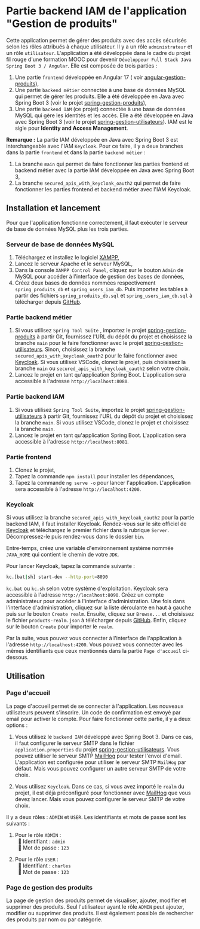 # Partie backend IAM de l'application "Gestion de produits"

Cette application permet de gérer des produits avec des accès sécurisés selon les rôles attribués à chaque utilisateur. Il y a un rôle `administrateur` et un rôle `utilisateur`. L'application a été développée dans le cadre du projet fil rouge d'une formation MOOC pour devenir `Développeur Full Stack Java Spring Boot 3 / Angular`. Elle est composée de trois parties : 

1. Une partie `frontend` développée en Angular 17 ( voir [angular-gestion-produits](https://github.com/charlenry/Angular-Gestion-Produits)),
2. Une partie `backend métier` connectée à une base de données MySQL qui permet de gérer les produits. Elle a été développée en Java avec Spring Boot 3 (voir le projet [spring-gestion-produits](https://github.com/charlenry/Spring-Gestion-Produits)),
3. Une partie `backend IAM` (ce projet) connectée à une base de données MySQL qui gère les identités et les accès. Elle a été développée en Java avec Spring Boot 3 (voir le projet [spring-gestion-utilisateurs](https://github.com/charlenry/Spring-Gestion-Utilisateurs)). IAM est le sigle pour **Identity and Access Management**.

**Remarque :** La partie IAM développée en Java avec Spring Boot 3 est interchangeable avec l'IAM `Keycloak`. Pour ce faire, il y a deux branches dans la partie `frontend` et dans la partie `backend métier` :

1. La branche `main` qui permet de faire fonctionner les parties frontend et backend métier avec la partie IAM développée en Java avec Spring Boot 3,
2. La branche `secured_apis_with_keycloak_oauth2` qui permet de faire fonctionner les parties frontend et backend métier avec l'IAM Keycloak.


## Installation et lancement
Pour que l'application fonctionne correctement, il faut exécuter le serveur de base de données MySQL plus les trois parties.

### Serveur de base de données MySQL
1. Téléchargez et installez le logiciel [XAMPP](https://www.apachefriends.org/fr/download.html),
2. Lancez le serveur Apache et le serveur MySQL,
3. Dans la console `XAMPP Control Panel`, cliquez sur le bouton `Admin` de MySQL pour accéder à l'interface de gestion des bases de données,
4. Créez deux bases de données nommées respectivement `spring_produits_db` et `spring_users_iam_db`. Puis importez les tables à partir des fichiers `spring_produits_db.sql` et `spring_users_iam_db.sql` à télécharger depuis [GitHub](https://github.com/charlenry/Annexe-Gestion-Produits).


### Partie backend métier
1. Si vous utilisez `Spring Tool Suite` , importez le projet [spring-gestion-produits](https://github.com/charlenry/Spring-Gestion-Produits) à partir Git, fournissez l'URL du dépôt du projet et choisissez la branche `main` pour le faire fonctionner avec le projet [spring-gestion-utilisateurs](https://github.com/charlenry/Spring-Gestion-Utilisateurs). Sinon, choisissez la branche `secured_apis_with_keycloak_oauth2` pour le faire fonctionner avec [Keycloak](https://www.keycloak.org/downloads). Si vous utilisez VSCode, clonez le projet, puis choisissez la branche `main` ou `secured_apis_with_keycloak_oauth2` selon votre choix.
2. Lancez le projet en tant qu'application Spring Boot. L'application sera accessible à l'adresse `http://localhost:8080`.


### Partie backend IAM
1. Si vous utilisez `Spring Tool Suite`, importez le projet [spring-gestion-utilisateurs](https://github.com/charlenry/Spring-Gestion-Utilisateurs) à partir Git, fournissez l'URL du dépôt du projet et choisissez la branche `main`. Si vous utilisez VSCode, clonez le projet et choisissez la branche `main`.
2. Lancez le projet en tant qu'application Spring Boot. L'application sera accessible à l'adresse `http://localhost:8081`.


### Partie frontend
1. Clonez le projet,
2. Tapez la commande `npm install` pour installer les dépendances,
3. Tapez la commande `ng serve -o` pour lancer l'application. L'application sera accessible à l'adresse `http://localhost:4200`.


### Keycloak
Si vous utilisez la branche `secured_apis_with_keycloak_oauth2` pour la partie backend IAM, il faut installer Keycloak. Rendez-vous sur le site officiel de [Keycloak](https://www.keycloak.org/downloads) et téléchargez le premier fichier dans la rubrique `Server`. Décompressez-le puis rendez-vous dans le dossier `bin`. 

Entre-temps, créez une variable d'environnement système nommée `JAVA_HOME` qui contient le chemin de votre `JDK`. 

Pour lancer Keycloak, tapez la commande suivante :

```bash
kc.[bat|sh] start-dev --http-port=8090
```

`kc.bat` ou `kc.sh` selon votre système d'exploitation. Keycloak sera accessible à l'adresse `http://localhost:8090`. Créez un compte administrateur pour accéder à l'interface d'administration. Une fois dans l'interface d'administration, cliquez sur la liste déroulante en haut à gauche puis sur le bouton `Create realm`. Ensuite, cliquez sur `Browse...` et choisissez le fichier `products-realm.json` à télécharger depuis [GitHub](https://github.com/charlenry/Annexe-Gestion-Produits). Enfin, cliquez sur le bouton `Create` pour importer le `realm`.

Par la suite, vous pouvez vous connecter à l'interface de l'application à l'adresse `http://localhost:4200`. Vous pouvez vous connecter avec les mêmes identifiants que ceux mentionnés dans la partie `Page d'accueil` ci-dessous.


## Utilisation

### Page d'accueil
La page d'accueil permet de se connecter à l'application. Les nouveaux utilisateurs peuvent s'inscrire. Un code de confirmation est envoyé par email pour activer le compte. Pour faire fonctionner cette partie, il y a deux options :

1. Vous utilisez le `backend IAM` développé avec Spring Boot 3. Dans ce cas, il faut configurer le serveur SMTP dans le fichier `application.properties` du projet [spring-gestion-utilisateurs](https://github.com/charlenry/Spring-Gestion-Utilisateurs). Vous pouvez utiliser le serveur SMTP [MailHog](https://github.com/mailhog/MailHog/releases) pour tester l'envoi d'email. L'application est configurée pour utiliser le serveur SMTP `MailHog` par défaut. Mais vous pouvez configurer un autre serveur SMTP de votre choix.

2. Vous utilisez `Keycloak`. Dans ce cas, si vous avez importé le `realm` du projet, il est déjà préconfiguré pour fonctionner avec [MailHog](https://github.com/mailhog/MailHog/releases) que vous devez lancer. Mais vous pouvez configurer le serveur SMTP de votre choix. 

Il y a deux rôles : `ADMIN` et `USER`. Les identifiants et mots de passe sont les suivants :
1. Pour le rôle `ADMIN` : <br>
&nbsp;&nbsp;🔹 Identifiant : `admin`<br>
&nbsp;&nbsp;🔹 Mot de passe : `123`

2. Pour le rôle `USER` : <br>
&nbsp;&nbsp;🔹 Identifiant : `charles`<br>
&nbsp;&nbsp;🔹 Mot de passe : `123` 

### Page de gestion des produits
La page de gestion des produits permet de visualiser, ajouter, modifier et supprimer des produits. Seul l'utilisateur ayant le rôle `ADMIN` peut ajouter, modifier ou supprimer des produits. Il est également possible de rechercher des produits par nom ou par catégorie.

